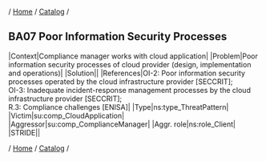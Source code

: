 / [Home](/acctp/) / [Catalog](/acctp/catalog/) /

## BA07 Poor Information Security Processes

|Context|Compliance manager works with cloud application|
|Problem|Poor information security processes of cloud provider (design, implementation and operations)|
|Solution||
|References|OI-2: Poor information security processes operated by the cloud infrastructure provider [SECCRIT];<br /> OI-3: Inadequate incident-response management processes by the cloud infrastructure provider [SECCRIT];<br /> R.3: Compliance challenges [ENISA]|
|Type|ns:type_ThreatPattern|
|Victim|su:comp_CloudApplication|
|Aggressor|su:comp_ComplianceManager|
|Aggr. role|ns:role_Client|
|STRIDE||

/ [Home](/acctp/) / [Catalog](/acctp/catalog/) /
